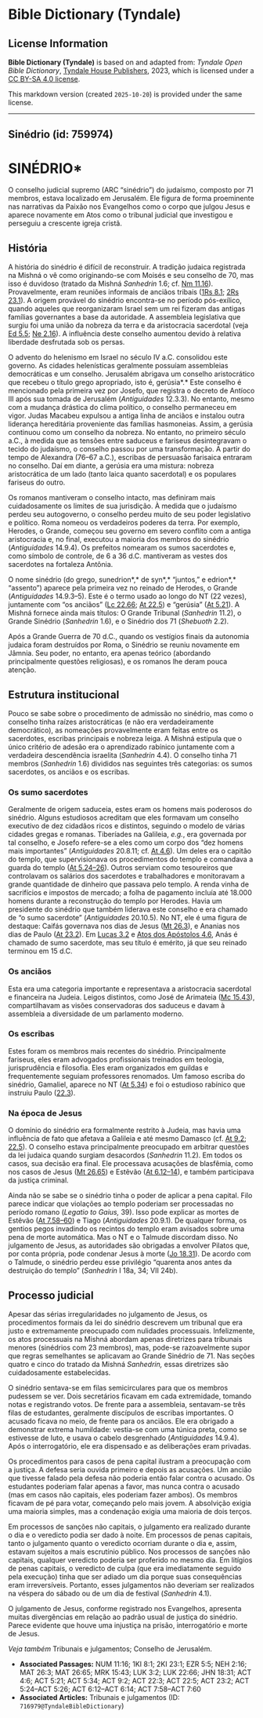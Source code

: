 # Bible Dictionary (Tyndale)

## License Information

**Bible Dictionary (Tyndale)** is based on and adapted from: _Tyndale Open Bible Dictionary_, [Tyndale House Publishers](https://tyndaleopenresources.com/), 2023, which is licensed under a [CC BY-SA 4.0 license](https://creativecommons.org/licenses/by-sa/4.0/legalcode.en).

This markdown version (created `2025-10-20`) is provided under the same license.



--------------------------------

## Sinédrio (id: 759974)

SINÉDRIO\*
==========

O conselho judicial supremo (ARC “sinédrio”) do judaísmo, composto por 71 membros, estava localizado em Jerusalém. Ele figura de forma proeminente nas narrativas da Paixão nos Evangelhos como o corpo que julgou Jesus e aparece novamente em Atos como o tribunal judicial que investigou e perseguiu a crescente igreja cristã.

História
--------

A história do sinédrio é difícil de reconstruir. A tradição judaica registrada na Mishná o vê como originando\-se com Moisés e seu conselho de 70, mas isso é duvidoso (tratado da Mishná *Sanhedrin* 1\.6; cf. [Nm 11\.16](https://ref.ly/Num11:16)). Provavelmente, eram reuniões informais de anciãos tribais ([1Rs 8\.1](https://ref.ly/1Kgs8:1); [2Rs 23\.1](https://ref.ly/2Kgs23:1)). A origem provável do sinédrio encontra\-se no período pós\-exílico, quando aqueles que reorganizaram Israel sem um rei fizeram das antigas famílias governantes a base da autoridade. A assembleia legislativa que surgiu foi uma união da nobreza da terra e da aristocracia sacerdotal (veja [Ed 5\.5](https://ref.ly/Ezra5:5); [Ne 2\.16](https://ref.ly/Neh2:16)). A influência deste conselho aumentou devido à relativa liberdade desfrutada sob os persas.

O advento do helenismo em Israel no século IV a.C. consolidou este governo. As cidades helenísticas geralmente possuíam assembleias democráticas e um conselho. Jerusalém abrigava um conselho aristocrático que recebeu o título grego apropriado, isto é, gerúsia*.* Este conselho é mencionado pela primeira vez por Josefo, que registra o decreto de Antíoco III após sua tomada de Jerusalém (*Antiguidades* 12\.3\.3\). No entanto, mesmo com a mudança drástica do clima político, o conselho permaneceu em vigor. Judas Macabeu expulsou a antiga linha de anciãos e instalou outra liderança hereditária proveniente das famílias hasmoneias. Assim, a gerúsia continuou como um conselho da nobreza. No entanto, no primeiro século a.C., à medida que as tensões entre saduceus e fariseus desintegravam o tecido do judaísmo, o conselho passou por uma transformação. A partir do tempo de Alexandra (76–67 a.C.), escribas de persuasão farisaica entraram no conselho. Daí em diante, a gerúsia era uma mistura: nobreza aristocrática de um lado (tanto laica quanto sacerdotal) e os populares fariseus do outro.

Os romanos mantiveram o conselho intacto, mas definiram mais cuidadosamente os limites de sua jurisdição. À medida que o judaísmo perdeu seu autogoverno, o conselho perdeu muito de seu poder legislativo e político. Roma nomeou os verdadeiros poderes da terra. Por exemplo, Herodes, o Grande, começou seu governo em severo conflito com a antiga aristocracia e, no final, executou a maioria dos membros do sinédrio (*Antiguidades* 14\.9\.4\). Os prefeitos nomearam os sumos sacerdotes e, como símbolo de controle, de 6 a 36 d.C. mantiveram as vestes dos sacerdotes na fortaleza Antônia.

O nome sinédrio (do grego, sunedrion*,* de syn*,* “juntos,” e edrion*,* “assento”) aparece pela primeira vez no reinado de Herodes, o Grande (*Antiguidades* 14\.9\.3–5\). Este é o termo usado ao longo do NT (22 vezes), juntamente com “os anciãos” ([Lc 22\.66](https://ref.ly/Luke22:66); [At 22\.5](https://ref.ly/Acts22:5)) e “gerúsia” ([At 5\.21](https://ref.ly/Acts5:21)). A Mishná fornece ainda mais títulos: O Grande Tribunal (*Sanhedrin* 11\.2\), o Grande Sinédrio (*Sanhedrin* 1\.6\), e o Sinédrio dos 71 (*Shebuoth* 2\.2\).

Após a Grande Guerra de 70 d.C., quando os vestígios finais da autonomia judaica foram destruídos por Roma, o Sinédrio se reuniu novamente em Jâmnia. Seu poder, no entanto, era apenas teórico (abordando principalmente questões religiosas), e os romanos lhe deram pouca atenção.

Estrutura institucional
-----------------------

Pouco se sabe sobre o procedimento de admissão no sinédrio, mas como o conselho tinha raízes aristocráticas (e não era verdadeiramente democrático), as nomeações provavelmente eram feitas entre os sacerdotes, escribas principais e nobreza leiga. A Mishná estipula que o único critério de adesão era o aprendizado rabínico juntamente com a verdadeira descendência israelita (*Sanhedrin* 4\.4\). O conselho tinha 71 membros (*Sanhedrin* 1\.6\) divididos nas seguintes três categorias: os sumos sacerdotes, os anciãos e os escribas.

### Os sumo sacerdotes

Geralmente de origem saduceia, estes eram os homens mais poderosos do sinédrio. Alguns estudiosos acreditam que eles formavam um conselho executivo de dez cidadãos ricos e distintos, seguindo o modelo de várias cidades gregas e romanas. Tiberíades na Galileia, *e.g.*, era governada por tal conselho, e Josefo refere\-se a eles como um corpo dos “dez homens mais importantes” (*Antiguidades* 20\.8\.11; cf. [At 4\.6](https://ref.ly/Acts4:6)). Um deles era o capitão do templo, que supervisionava os procedimentos do templo e comandava a guarda do templo ([At 5\.24–26](https://ref.ly/Acts5:24-Acts5:26)). Outros serviam como tesoureiros que controlavam os salários dos sacerdotes e trabalhadores e monitoravam a grande quantidade de dinheiro que passava pelo templo. A renda vinha de sacrifícios e impostos de mercado; a folha de pagamento incluía até 18\.000 homens durante a reconstrução do templo por Herodes. Havia um presidente do sinédrio que também liderava este conselho e era chamado de “o sumo sacerdote” (*Antiguidades* 20\.10\.5\). No NT, ele é uma figura de destaque: Caifás governava nos dias de Jesus ([Mt 26\.3](https://ref.ly/Matt26:3)), e Ananias nos dias de Paulo ([At 23\.2](https://ref.ly/Acts23:2)). Em [Lucas 3\.2](https://ref.ly/Luke3:2) e [Atos dos Apóstolos 4\.6](https://ref.ly/Acts4:6), Anás é chamado de sumo sacerdote, mas seu título é emérito, já que seu reinado terminou em 15 d.C.

### Os anciãos

Esta era uma categoria importante e representava a aristocracia sacerdotal e financeira na Judeia. Leigos distintos, como José de Arimateia ([Mc 15\.43](https://ref.ly/Mark15:43)), compartilhavam as visões conservadoras dos saduceus e davam à assembleia a diversidade de um parlamento moderno.

### Os escribas

Estes foram os membros mais recentes do sinédrio. Principalmente fariseus, eles eram advogados profissionais treinados em teologia, jurisprudência e filosofia. Eles eram organizados em guildas e frequentemente seguiam professores renomados. Um famoso escriba do sinédrio, Gamaliel, aparece no NT ([At 5\.34](https://ref.ly/Acts5:34)) e foi o estudioso rabínico que instruiu Paulo ([22\.3](https://ref.ly/Acts22:3)).

### Na época de Jesus

O domínio do sinédrio era formalmente restrito à Judeia, mas havia uma influência de fato que afetava a Galileia e até mesmo Damasco (cf. [At 9\.2](https://ref.ly/Acts9:2); [22\.5](https://ref.ly/Acts22:5)). O conselho estava principalmente preocupado em arbitrar questões da lei judaica quando surgiam desacordos (*Sanhedrin* 11\.2\). Em todos os casos, sua decisão era final. Ele processava acusações de blasfêmia, como nos casos de Jesus ([Mt 26\.65](https://ref.ly/Matt26:65)) e Estêvão ([At 6\.12–14](https://ref.ly/Acts6:12-Acts6:14)), e também participava da justiça criminal.

Ainda não se sabe se o sinédrio tinha o poder de aplicar a pena capital. Filo parece indicar que violações ao templo poderiam ser processadas no período romano (*Legatio to Gaius,* 39\). Isso pode explicar as mortes de Estêvão ([At 7\.58–60](https://ref.ly/Acts7:58-Acts7:60)) e Tiago (*Antiguidades* 20\.9\.1\). De qualquer forma, os gentios pegos invadindo os recintos do templo eram avisados sobre uma pena de morte automática. Mas o NT e o Talmude discordam disso. No julgamento de Jesus, as autoridades são obrigadas a envolver Pilatos que, por conta própria, pode condenar Jesus à morte ([Jo 18\.31](https://ref.ly/John18:31)). De acordo com o Talmude, o sinédrio perdeu esse privilégio “quarenta anos antes da destruição do templo” (*Sanhedrin* I 18a, 34; VII 24b).

Processo judicial
-----------------

Apesar das sérias irregularidades no julgamento de Jesus, os procedimentos formais da lei do sinédrio descrevem um tribunal que era justo e extremamente preocupado com nulidades processuais. Infelizmente, os atos processuais na Mishná abordam apenas diretrizes para tribunais menores (sinédrios com 23 membros), mas, pode\-se razoavelmente supor que regras semelhantes se aplicavam ao Grande Sinédrio de 71\. Nas seções quatro e cinco do tratado da Mishná *Sanhedrin,* essas diretrizes são cuidadosamente estabelecidas.

O sinédrio sentava\-se em filas semicirculares para que os membros pudessem se ver. Dois secretários ficavam em cada extremidade, tomando notas e registrando votos. De frente para a assembleia, sentavam\-se três filas de estudantes, geralmente discípulos de escribas importantes. O acusado ficava no meio, de frente para os anciãos. Ele era obrigado a demonstrar extrema humildade: vestia\-se com uma túnica preta, como se estivesse de luto, e usava o cabelo desgrenhado (*Antiguidades* 14\.9\.4\). Após o interrogatório, ele era dispensado e as deliberações eram privadas.

Os procedimentos para casos de pena capital ilustram a preocupação com a justiça. A defesa seria ouvida primeiro e depois as acusações. Um ancião que tivesse falado pela defesa não poderia então falar contra o acusado. Os estudantes poderiam falar apenas a favor, mas nunca contra o acusado (mas em casos não capitais, eles poderiam fazer ambos). Os membros ficavam de pé para votar, começando pelo mais jovem. A absolvição exigia uma maioria simples, mas a condenação exigia uma maioria de dois terços.

Em processos de sanções não capitais, o julgamento era realizado durante o dia e o veredicto podia ser dado à noite. Em processos de penas capitais, tanto o julgamento quanto o veredicto ocorriam durante o dia e, assim, estavam sujeitos a mais escrutínio público. Nos processos de sanções não capitais, qualquer veredicto poderia ser proferido no mesmo dia. Em litígios de penas capitais, o veredicto de culpa (que era imediatamente seguido pela execução) tinha que ser adiado um dia porque suas consequências eram irreversíveis. Portanto, esses julgamentos não deveriam ser realizados na véspera do sábado ou de um dia de festival (*Sanhedrin* 4\.1\).

O julgamento de Jesus, conforme registrado nos Evangelhos, apresenta muitas divergências em relação ao padrão usual de justiça do sinédrio. Parece evidente que houve uma injustiça na prisão, interrogatório e morte de Jesus.

*Veja também* Tribunais e julgamentos; Conselho de Jerusalém.

* **Associated Passages:** NUM 11:16; 1KI 8:1; 2KI 23:1; EZR 5:5; NEH 2:16; MAT 26:3; MAT 26:65; MRK 15:43; LUK 3:2; LUK 22:66; JHN 18:31; ACT 4:6; ACT 5:21; ACT 5:34; ACT 9:2; ACT 22:3; ACT 22:5; ACT 23:2; ACT 5:24–ACT 5:26; ACT 6:12–ACT 6:14; ACT 7:58–ACT 7:60
* **Associated Articles:** Tribunais e julgamentos (ID: `716979@TyndaleBibleDictionary`)

